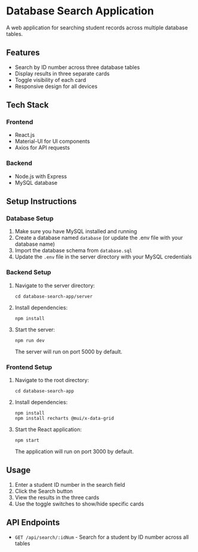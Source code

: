 # Database Search Application

A web application for searching student records across multiple database tables.

## Features

- Search by ID number across three database tables
- Display results in three separate cards
- Toggle visibility of each card
- Responsive design for all devices

## Tech Stack

### Frontend
- React.js
- Material-UI for UI components
- Axios for API requests

### Backend
- Node.js with Express
- MySQL database

## Setup Instructions

### Database Setup
1. Make sure you have MySQL installed and running
2. Create a database named `database` (or update the .env file with your database name)
3. Import the database schema from `database.sql`
4. Update the `.env` file in the server directory with your MySQL credentials

### Backend Setup
1. Navigate to the server directory:
   ```
   cd database-search-app/server
   ```
2. Install dependencies:
   ```
   npm install
   ```
3. Start the server:
   ```
   npm run dev
   ```
   The server will run on port 5000 by default.

### Frontend Setup
1. Navigate to the root directory:
   ```
   cd database-search-app
   ```
2. Install dependencies:
   ```
   npm install
   npm install recharts @mui/x-data-grid

   ```
3. Start the React application:
   ```
   npm start
   ```
   The application will run on port 3000 by default.

## Usage

1. Enter a student ID number in the search field
2. Click the Search button
3. View the results in the three cards
4. Use the toggle switches to show/hide specific cards

## API Endpoints

- `GET /api/search/:idNum` - Search for a student by ID number across all tables 